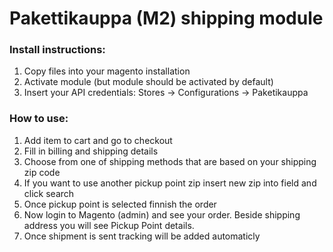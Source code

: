 # Pakettikauppa (M2) shipping module
### Install instructions:
1. Copy files into your magento installation
2. Activate module (but module should be activated by default)
3. Insert your API credentials: Stores -> Configurations -> Paketikauppa

### How to use:
1. Add item to cart and go to checkout
2. Fill in billing and shipping details
3. Choose from one of shipping methods that are based on your shipping zip code
4. If you want to use another pickup point zip insert new zip into field and click search
5. Once pickup point is selected finnish the order
6. Now login to Magento (admin) and see your order. Beside shipping address you will see Pickup Point details.
7. Once shipment is sent tracking will be added automaticly

